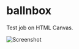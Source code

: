 # ballnbox
Test job on HTML Canvas.

![Screenshot](https://drive.google.com/file/d/0BwdaUkzyCLG7MzVMWjFuMlcyY1U/view?usp=sharing)

